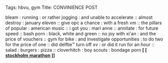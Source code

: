 Tags: hbvu, gym
Title: CONVINIENCE POST
  
bleam : running : or rather jogging : and unable to accelerate :: almost destroy : january eleven :: give opc a chance : with a fresh vm :: the pillars of popular : american music :: i got you : mari anne :: annitate : for future speed :: bash porn : black, white and green :: no joy with xi'an : and the price of vouchers :: gym for bike : and investigate opportunities : to do two for the price of one :: did delftie™ turn off xv : or did it run for an hour :: salad : burgers : pizza :: cloverhitch : boy scouts : bondage porn 
**[ [ [stockholm marathon](https://studiobarnhus.bandcamp.com/album/stockholm-marathon) ]]**